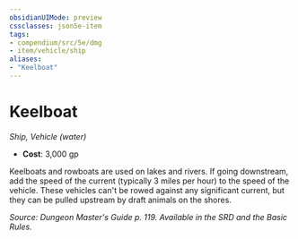 ```yaml
---
obsidianUIMode: preview
cssclasses: json5e-item
tags:
- compendium/src/5e/dmg
- item/vehicle/ship
aliases: 
- "Keelboat"
---
```

# Keelboat
*Ship, Vehicle (water)*  

- **Cost**: 3,000 gp

Keelboats and rowboats are used on lakes and rivers. If going downstream, add the speed of the current (typically 3 miles per hour) to the speed of the vehicle. These vehicles can't be rowed against any significant current, but they can be pulled upstream by draft animals on the shores.

*Source: Dungeon Master's Guide p. 119. Available in the SRD and the Basic Rules.*